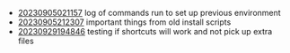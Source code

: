 - [20230905021157](/zet/20230905021157/README.md) log of commands run to set up previous environment
- [20230905212307](/zet/20230905212307/README.md) important things from old install scripts
- [20230929194846](/zet/20230929194846/README.md) testing if shortcuts will work and not pick up extra files
